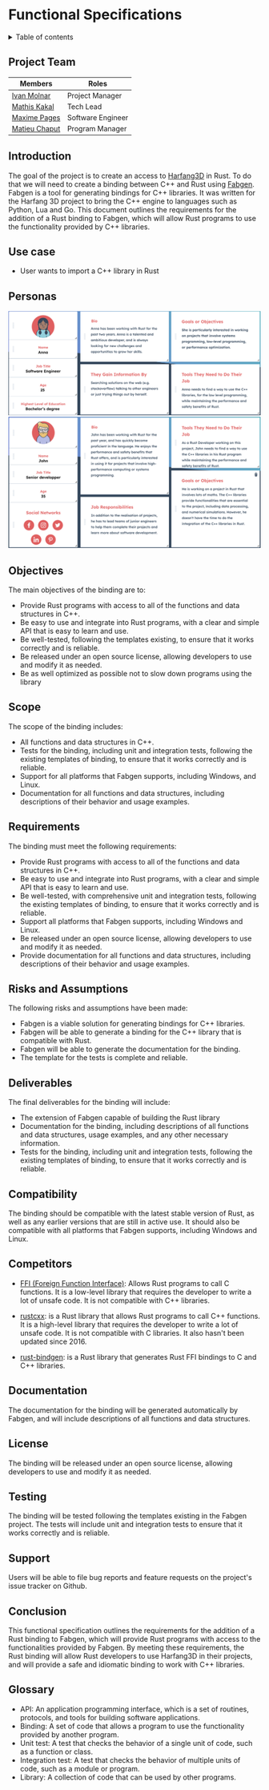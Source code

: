 # **Functional Specifications**

<details>
<summary>
Table of contents
</summary>

* [Introduction](#Introduction)
* [Use case](#Use-case)
* [Personas](#Personas)
    * [Anna](#Anna)
    * [John](#John)
* [Objectives](#Objectives)
* [Scope](#Scope)
* [Requirements](#Requirements)
* [Deliverables](#Deliverables)
* [License](#License)
* [Compatibility](#Compatibility)
* [Competitors](#Competitors)
* [Documentation](#Documentation)
* [Testing](#Testing)
* [Support](#Support)
* [Conclusion](#Conclusion)
* [Glossary](#Glossary)
</details>

## Project Team

| Members         | Roles             |
| --------------- | ----------------- |
| [Ivan Molnar](https://github.com/ivan-molnar)        | Project Manager   |
| [Mathis Kakal](https://github.com/mathiskakal)       | Tech Lead         |
| [Maxime Pages](https://github.com/MaximePagesAlgoSup)| Software Engineer |
| [Matieu Chaput](https://github.com/Chaput-Mathieu)   | Program Manager   |



## Introduction
The goal of the project is to create an access to [Harfang3D](https://github.com/harfang3d/harfang3d) in Rust. To do that we will need to create a binding between C++ and Rust using [Fabgen](https://github.com/ejulien/FABGen). Fabgen is a tool for generating bindings for C++ libraries. It was written for the Harfang 3D project to bring the C++ engine to languages such as Python, Lua and Go. This document outlines the requirements for the addition of a Rust binding to Fabgen, which will allow Rust programs to use the functionality provided by C++ libraries.

## Use case
* User wants to import a C++ library in Rust

## Personas
![Anna](./images/Persona_Anna.png)
![John](./images/Persona_John.png)


## Objectives
The main objectives of the binding are to:
* Provide Rust programs with access to all of the functions and data structures in C++.
* Be easy to use and integrate into Rust programs, with a clear and simple API that is easy to learn and use.
* Be well-tested, following the templates existing, to ensure that it works correctly and is reliable.
* Be released under an open source license, allowing developers to use and modify it as needed.
* Be as well optimized as possible not to slow down programs using the library

## Scope
The scope of the binding includes:
* All <!-- Fabgen?--> functions and data structures in C++.
* Tests for the binding, including unit and integration tests, following the existing templates of binding, to ensure that it works correctly and is reliable.
* Support for all platforms that Fabgen supports, including Windows, and Linux.
* Documentation for all functions and data structures, including descriptions of their behavior and usage examples.

<!-- ## Out of scope -->

## Requirements
The binding must meet the following requirements:
<!-- * Be implemented as a Rust crate -->
* Provide Rust programs with access to all of the functions and data structures in C++.
* Be easy to use and integrate into Rust programs, with a clear and simple API that is easy to learn and use.
* Be well-tested, with comprehensive unit and integration tests, following the existing templates of binding, to ensure that it works correctly and is reliable.
* Support all platforms that Fabgen supports, including Windows and Linux.
* Be released under an open source license, allowing developers to use and modify it as needed.
* Provide documentation for all functions and data structures, including descriptions of their behavior and usage examples.
<!-- * Be as well optimized as possible not to slow down programs using the library -->

## Risks and Assumptions
The following risks and assumptions have been made:
* Fabgen is a viable solution for generating bindings for C++ libraries.
* Fabgen will be able to generate a binding for the C++ library that is compatible with Rust.
* Fabgen will be able to generate the documentation for the binding.
* The template for the tests is complete and reliable.

## Deliverables
The final deliverables for the binding will include:
<!-- * The Rust crate, including all necessary Rust code and configuration files. -->
* The extension of Fabgen capable of building the Rust library 
* Documentation for the binding, including descriptions of all functions and data structures, usage examples, and any other necessary information.
* Tests for the binding, including unit and integration tests, following the existing templates of binding, to ensure that it works correctly and is reliable.

## Compatibility
The binding should be compatible with the latest stable version of Rust, as well as any earlier versions that are still in active use. It should also be compatible with all platforms that Fabgen supports, including Windows and Linux.

## Competitors
* [FFI (Foreign Function Interface)](https://doc.rust-lang.org/nomicon/ffi.html): Allows Rust programs to call C functions. It is a low-level library that requires the developer to write a lot of unsafe code. It is not compatible with C++ libraries.

* [rustcxx](https://github.com/google/rustcxx): is a Rust library that allows Rust programs to call C++ functions. It is a high-level library that requires the developer to write a lot of unsafe code. It is not compatible with C libraries. It also hasn't been updated since 2016.

* [rust-bindgen](https://rust-lang.github.io/rust-bindgen/): is a Rust library that generates Rust FFI bindings to C and C++ libraries.

## Documentation
The documentation for the binding will be generated automatically by Fabgen, and will include descriptions of all functions and data structures. 

## License
The binding will be released under an open source license, allowing developers to use and modify it as needed.

## Testing
The binding will be tested following the templates existing in the Fabgen project. The tests will include unit and integration tests to ensure that it works correctly and is reliable.
<!-- 
## Deployment
The binding should be distributed as a fork of the existing repository of the Harfang3D C++ API. The fork should include all necessary Rust code and configuration files, and should be kept up to date with the latest version of the C++ API. -->

## Support
Users will be able to file bug reports and feature requests on the project's issue tracker on Github. 

## Conclusion
This functional specification outlines the requirements for the addition of a Rust binding to Fabgen, which will provide Rust programs with access to the functionalities provided by Fabgen. By meeting these requirements, the Rust binding will allow Rust developers to use Harfang3D in their projects, and will provide a safe and idiomatic binding to work with C++ libraries.

## Glossary
* API: An application programming interface, which is a set of routines, protocols, and tools for building software applications.
* Binding: A set of code that allows a program to use the functionality provided by another program.
* Unit test: A test that checks the behavior of a single unit of code, such as a function or class.
* Integration test: A test that checks the behavior of multiple units of code, such as a module or program.
* Library: A collection of code that can be used by other programs.
